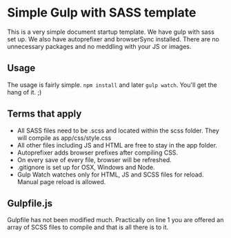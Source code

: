 # Simple Gulp with SASS template

This is a very simple document startup template. We have gulp with sass set up. We also have autoprefixer and browserSync installed. There are no unnecessary packages and no meddling with your JS or images.

## Usage
The usage is fairly simple. `npm install` and later `gulp watch`.
You'll get the hang of it. ;)

## Terms that apply
- All SASS files need to be .scss and located within the scss folder. They will compile as app/css/style.css
- All other files including JS and HTML are free to stay in the app folder.
- Autoprefixer adds browser prefixes after compiling CSS.
- On every save of every file, browser will be refreshed.
- .gitignore is set up for OSX, Windows and Node.
- Gulp Watch watches only for HTML, JS and SCSS files for reload. Manual page reload is allowed.

## Gulpfile.js

Gulpfile has not been modified much. Practically on line 1 you are offered an array of SCSS files to compile and that is all there is to it.